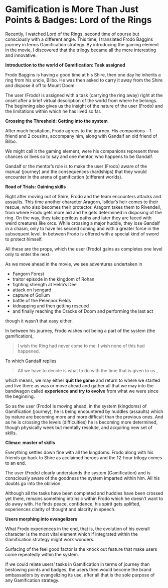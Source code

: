 # Gamification is More Than Just Points & Badges: Lord of the Rings


Recently,  I watched Lord of the Rings, second time of course but consciously with a different angle. This time, I translated Frodo Baggins journey in terms Gamification strategy. By introducing the gaming element in the movie, I discovered that the trilogy became all the more interesting and innovative.

**Introduction to the world of Gamification: Task assigned**

Frodo  Baggins is having a good time at his Shire, then one day he inherits a ring from his uncle, Bilbo. He was then asked to carry it away from the Shire and dispose it off to Mount Doom.

The user (Frodo) is assigned with a task (carrying the ring away) right at the onset after a brief virtual description of the world from where he belongs. The beginning also gives us the insight of the nature of the user (Frodo) and the limitations within which he has lived so far.

**Crossing the Threshold: Getting into the system**

After much hesitation, Frodo agrees to the journey. His companions – 1 friend and 2 cousins, accompany him, along with Gandalf an old friend of Bilbo.

We might call it the gaming element, were his companions represent three chances or lives so to say and one mentor, who happens to be Gandalf.

Gandalf or the mentor’s role is to make the user (Frodo) aware of the manual (journey) and the consequences (hardships) that they would encounter in the arena of gamification (different worlds).

**Road of Trials:** **Gaining skills**

Right after moving out of Shire, Frodo and the team encounters attacks and assaults. This time another character Aragorn, Isildur’s heir comes to their rescue, who also becomes their protector. Aragorn takes them to Rivendell, from where Frodo gets more aid and he gets determined in disposing of the ring. On the way, they take perilous paths and later they are faced with weird creatures like orcs. While crossing a major huddle, they lose Gandalf in a chasm, only to have his second coming and with a greater force in the subsequent level. In between Frodo is offered with a special kind of sword to protect himself.

All these are the props, which the user (Frodo) gains as completes one level only to enter the next.

As we move ahead in the movie, we see adventures undertaken in 

- Fangorn Forest
- traitor episode in the kingdom of Rohan
- fighting strength at Helm’s Dee
- attack on Isengard
- capture of Gollum
- battle of the Pelennor Fields
- kidnapping and then getting rescued 
- and finally reaching the Cracks of Doom and performing the last act

though it wasn’t that easy either.

In between his journey, Frodo wishes not being a part of the system (the gamification), 

> I wish the Ring had never come to me. I wish none of this had happened.

To which Gandalf replies 

> All we have to decide is what to do with the time that is given to us , 

which means, we may either **quit the game** and return to where we started and live there as was or move ahead and gather all that we may into the bandwagon called **experience and try to evolve** from what we were since the beginning.

So as the user (Frodo) is moving ahead, in the system (kingdoms) of Gamification (journey), he is being encountered by huddles (assaults) which by nature are becoming more and more difficult than the previous ones. And as he is crossing the levels (difficulties) he is becoming more determined, though physically week but mentally resolute, and acquiring new set of skills.

**Climax: master of skills**

Everything settles down fine with all the kingdoms. Frodo along with his friends go back to Shire as acclaimed heroes and the 12-hour trilogy comes to an end.

The user (Frodo) clearly understands the system (Gamification) and is consciously aware of the goodness the system imparted within him. All his doubts go into the oblivion.

Although all the tasks have been completed and huddles have been crossed yet there, remains something intrinsic within Frodo which he doesn’t want to do away with. He finds peace, confidence, his spirit gets uplifted, experiences clarity of thought and alacrity in speech.

**Users morphing into evangelizers**

What Frodo experiences in the end, that is, the evolution of his overall character is the most vital element which if integrated within the Gamification strategy might work wonders.

Surfacing of the feel good factor is the knock out feature that make users come repeatedly within the system.

If we could relate users’ tasks in Gamification in terms of journey than bestowing points and badges, the users then would become the brand ambassadors by evangelizing its use, after all that is the sole purpose of any Gamification strategy.

